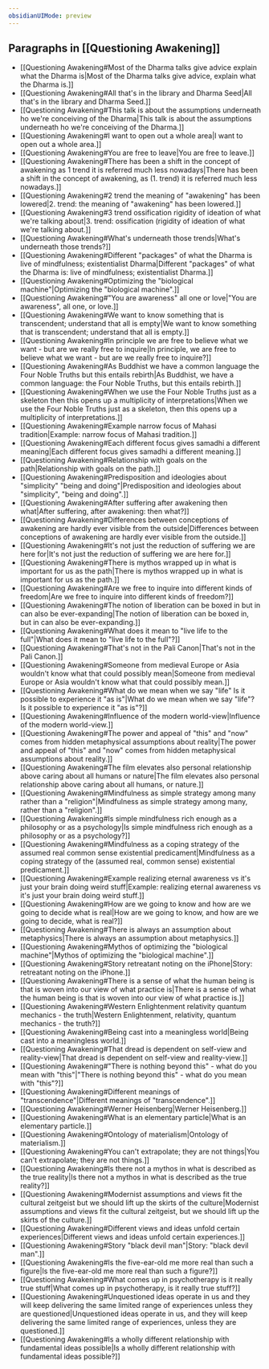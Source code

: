 ```yaml
---
obsidianUIMode: preview
---
```

## Paragraphs in [[Questioning Awakening]]
- [[Questioning Awakening#Most of the Dharma talks give advice explain what the Dharma is|Most of the Dharma talks give advice, explain what the Dharma is.]]
- [[Questioning Awakening#All that's in the library and Dharma Seed|All that's in the library and Dharma Seed.]]
- [[Questioning Awakening#This talk is about the assumptions underneath ho we're conceiving of the Dharma|This talk is about the assumptions underneath ho we're conceiving of the Dharma.]]
- [[Questioning Awakening#I want to open out a whole area|I want to open out a whole area.]]
- [[Questioning Awakening#You are free to leave|You are free to leave.]]
- [[Questioning Awakening#There has been a shift in the concept of awakening as 1 trend it is referred much less nowadays|There has been a shift in the concept of awakening, as (1. trend) it is referred much less nowadays.]]
- [[Questioning Awakening#2 trend the meaning of "awakening" has been lowered|2. trend: the meaning of "awakening" has been lowered.]]
- [[Questioning Awakening#3 trend ossification rigidity of ideation of what we're talking about|3. trend: ossification (rigidity of ideation of what we're talking about.]]
- [[Questioning Awakening#What's underneath those trends|What's underneath those trends?]]
- [[Questioning Awakening#Different "packages" of what the Dharma is live of mindfulness; existentialist Dharma|Different "packages" of what the Dharma is: live of mindfulness; existentialist Dharma.]]
- [[Questioning Awakening#Optimizing the "biological machine"|Optimizing the "biological machine".]]
- [[Questioning Awakening#"You are awareness" all one or love|"You are awareness", all one, or love.]]
- [[Questioning Awakening#We want to know something that is transcendent; understand that all is empty|We want to know something that is transcendent; understand that all is empty.]]
- [[Questioning Awakening#In principle we are free to believe what we want - but are we really free to inquire|In principle, we are free to believe what we want - but are we really free to inquire?]]
- [[Questioning Awakening#As Buddhist we have a common language the Four Noble Truths but this entails rebirth|As Buddhist, we have a common language: the Four Noble Truths, but this entails rebirth.]]
- [[Questioning Awakening#When we use the Four Noble Truths just as a skeleton then this opens up a multiplicity of interpretations|When we use the Four Noble Truths just as a skeleton, then this opens up a multiplicity of interpretations.]]
- [[Questioning Awakening#Example narrow focus of Mahasi tradition|Example: narrow focus of Mahasi tradition.]]
- [[Questioning Awakening#Each different focus gives samadhi a different meaning|Each different focus gives samadhi a different meaning.]]
- [[Questioning Awakening#Relationship with goals on the path|Relationship with goals on the path.]]
- [[Questioning Awakening#Predisposition and ideologies about "simplicity" "being and doing"|Predisposition and ideologies about "simplicity", "being and doing".]]
- [[Questioning Awakening#After suffering after awakening then what|After suffering, after awakening: then what?]]
- [[Questioning Awakening#Differences between conceptions of awakening are hardly ever visible from the outside|Differences between conceptions of awakening are hardly ever visible from the outside.]]
- [[Questioning Awakening#It's not just the reduction of suffering we are here for|It's not just the reduction of suffering we are here for.]]
- [[Questioning Awakening#There is mythos wrapped up in what is important for us as the path|There is mythos wrapped up in what is important for us as the path.]]
- [[Questioning Awakening#Are we free to inquire into different kinds of freedom|Are we free to inquire into different kinds of freedom?]]
- [[Questioning Awakening#The notion of liberation can be boxed in but in can also be ever-expanding|The notion of liberation can be boxed in, but in can also be ever-expanding.]]
- [[Questioning Awakening#What does it mean to "live life to the full"|What does it mean to "live life to the full"?]]
- [[Questioning Awakening#That's not in the Pali Canon|That's not in the Pali Canon.]]
- [[Questioning Awakening#Someone from medieval Europe or Asia wouldn't know what that could possibly mean|Someone from medieval Europe or Asia wouldn't know what that could possibly mean.]]
- [[Questioning Awakening#What do we mean when we say "life" Is it possible to experience it "as is"|What do we mean when we say "life"? Is it possible to experience it "as is"?]]
- [[Questioning Awakening#Influence of the modern world-view|Influence of the modern world-view.]]
- [[Questioning Awakening#The power and appeal of "this" and "now" comes from hidden metaphysical assumptions about reality|The power and appeal of "this" and "now" comes from hidden metaphysical assumptions about reality.]]
- [[Questioning Awakening#The film elevates also personal relationship above caring about all humans or nature|The film elevates also personal relationship above caring about all humans, or nature.]]
- [[Questioning Awakening#Mindfulness as simple strategy among many rather than a "religion"|Mindfulness as simple strategy among many, rather than a "religion".]]
- [[Questioning Awakening#Is simple mindfulness rich enough as a philosophy or as a psychology|Is simple mindfulness rich enough as a philosophy or as a psychology?]]
- [[Questioning Awakening#Mindfulness as a coping strategy of the assumed real common sense existential predicament|Mindfulness as a coping strategy of the (assumed real, common sense) existential predicament.]]
- [[Questioning Awakening#Example realizing eternal awareness vs it's just your brain doing weird stuff|Example: realizing eternal awareness vs it's just your brain doing weird stuff.]]
- [[Questioning Awakening#How are we going to know and how are we going to decide what is real|How are we going to know, and how are we going to decide, what is real?]]
- [[Questioning Awakening#There is always an assumption about metaphysics|There is always an assumption about metaphysics.]]
- [[Questioning Awakening#Mythos of optimizing the "biological machine"|Mythos of optimizing the "biological machine".]]
- [[Questioning Awakening#Story retreatant noting on the iPhone|Story: retreatant noting on the iPhone.]]
- [[Questioning Awakening#There is a sense of what the human being is that is woven into our view of what practice is|There is a sense of what the human being is that is woven into our view of what practice is.]]
- [[Questioning Awakening#Western Enlightenment relativity quantum mechanics - the truth|Western Enlightenment, relativity, quantum mechanics - the truth?]]
- [[Questioning Awakening#Being cast into a meaningless world|Being cast into a meaningless world.]]
- [[Questioning Awakening#That dread is dependent on self-view and reality-view|That dread is dependent on self-view and reality-view.]]
- [[Questioning Awakening#"There is nothing beyond this" - what do you mean with "this"|"There is nothing beyond this" - what do you mean with "this"?]]
- [[Questioning Awakening#Different meanings of "transcendence"|Different meanings of "transcendence".]]
- [[Questioning Awakening#Werner Heisenberg|Werner Heisenberg.]]
- [[Questioning Awakening#What is an elementary particle|What is an elementary particle.]]
- [[Questioning Awakening#Ontology of materialism|Ontology of materialism.]]
- [[Questioning Awakening#You can't extrapolate; they are not things|You can't extrapolate; they are not things.]]
- [[Questioning Awakening#Is there not a mythos in what is described as the true reality|Is there not a mythos in what is described as the true reality?]]
- [[Questioning Awakening#Modernist assumptions and views fit the cultural zeitgeist but we should lift up the skirts of the culture|Modernist assumptions and views fit the cultural zeitgeist, but we should lift up the skirts of the culture.]]
- [[Questioning Awakening#Different views and ideas unfold certain experiences|Different views and ideas unfold certain experiences.]]
- [[Questioning Awakening#Story "black devil man"|Story: "black devil man".]]
- [[Questioning Awakening#Is the five-ear-old me more real than such a figure|Is the five-ear-old me more real than such a figure?]]
- [[Questioning Awakening#What comes up in psychotherapy is it really true stuff|What comes up in psychotherapy, is it really true stuff?]]
- [[Questioning Awakening#Unquestioned ideas operate in us and they will keep delivering the same limited range of experiences unless they are questioned|Unquestioned ideas operate in us, and they will keep delivering the same limited range of experiences, unless they are questioned.]]
- [[Questioning Awakening#Is a wholly different relationship with fundamental ideas possible|Is a wholly different relationship with fundamental ideas possible?]]
